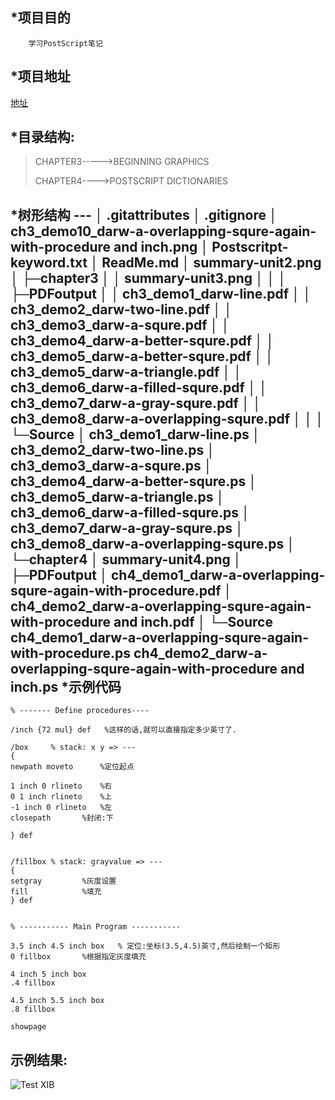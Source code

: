 *项目目的
----
		学习PostScript笔记
*项目地址
----
[地址](https://github.com/cqupt/PostScriptLearning)	

*目录结构:
---
>
> CHAPTER3----->BEGINNING GRAPHICS
> 
>CHAPTER4---->POSTSCRIPT DICTIONARIES
>

*树形结构
		---
		│  .gitattributes
		│  .gitignore
		│  ch3_demo10_darw-a-overlapping-squre-again-with-procedure and inch.png
		│  Postscritpt-keyword.txt
		│  ReadMe.md
		│  summary-unit2.png
		│
		├─chapter3
		│  │  summary-unit3.png
		│  │
		│  ├─PDFoutput
		│  │      ch3_demo1_darw-line.pdf
		│  │      ch3_demo2_darw-two-line.pdf
		│  │      ch3_demo3_darw-a-squre.pdf
		│  │      ch3_demo4_darw-a-better-squre.pdf
		│  │      ch3_demo5_darw-a-better-squre.pdf
		│  │      ch3_demo5_darw-a-triangle.pdf
		│  │      ch3_demo6_darw-a-filled-squre.pdf
		│  │      ch3_demo7_darw-a-gray-squre.pdf
		│  │      ch3_demo8_darw-a-overlapping-squre.pdf
		│  │
		│  └─Source
		│          ch3_demo1_darw-line.ps
		│          ch3_demo2_darw-two-line.ps
		│          ch3_demo3_darw-a-squre.ps
		│          ch3_demo4_darw-a-better-squre.ps
		│          ch3_demo5_darw-a-triangle.ps
		│          ch3_demo6_darw-a-filled-squre.ps
		│          ch3_demo7_darw-a-gray-squre.ps
		│          ch3_demo8_darw-a-overlapping-squre.ps
		│
		└─chapter4
		    │  summary-unit4.png
		    │
		    ├─PDFoutput
		    │      ch4_demo1_darw-a-overlapping-squre-again-with-procedure.pdf
		    │      ch4_demo2_darw-a-overlapping-squre-again-with-procedure and inch.pdf
		    │
		    └─Source
			    ch4_demo1_darw-a-overlapping-squre-again-with-procedure.ps
			    ch4_demo2_darw-a-overlapping-squre-again-with-procedure and inch.ps
*示例代码
---
``` 
% ------- Define procedures----

/inch {72 mul} def   %这样的话,就可以直接指定多少英寸了.

/box	 % stack: x y => ---
{ 
newpath moveto		%定位起点

1 inch 0 rlineto	%右
0 1 inch rlineto	%上
-1 inch 0 rlineto	%左
closepath 		%封闭:下

} def


/fillbox % stack: grayvalue => ---
{ 
setgray 		%灰度设置
fill 			%填充
} def


% ----------- Main Program -----------

3.5 inch 4.5 inch box   % 定位:坐标(3.5,4.5)英寸,然后绘制一个矩形
0 fillbox		%根据指定灰度填充

4 inch 5 inch box
.4 fillbox

4.5 inch 5.5 inch box
.8 fillbox

showpage
``` 

示例结果:
---
![Test XIB](https://raw.github.com/cqupt/PostScriptLearning/master/ch3_demo10_darw-a-overlapping-squre-again-with-procedure%20and%20inch.png)